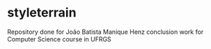 # styleterrain
Repository done for João Batista Manique Henz conclusion work for Computer Science course in UFRGS
